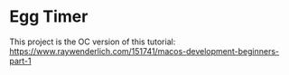 # Egg Timer

This project is the OC version of this tutorial: <https://www.raywenderlich.com/151741/macos-development-beginners-part-1>

